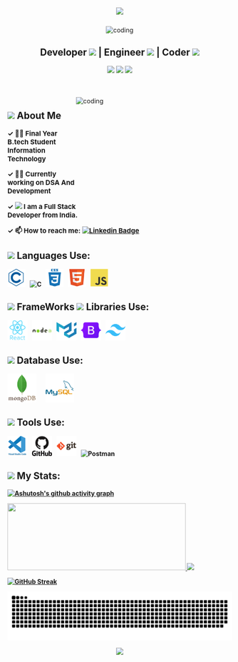 
<h1 align="center">
  <img src="https://capsule-render.vercel.app/api?type=waving&color=gradient&text=Hey,+I'm+Shahnwaz!&height=100&section=header"/>
</h1>
<!-----h1---->

<div  align="center">
<img alt="coding" width="80" src="https://media.giphy.com/media/CwTvSiWflgCGKgz5eb/giphy.gif">
</div>


<span style="color:#39FF14"><h2 align="center" color="#39FF14"> Developer  <img src="https://media.giphy.com/media/UVG0BN8TOMKkPOJS6e/giphy.gif" width="20"> | Engineer <img src="https://media.giphy.com/media/h4x6RMBru1Mx7zLWko/giphy.gif" width="20"> | Coder <img src="https://media.giphy.com/media/WUlplcMpOCEmTGBtBW/giphy.gif" width="20"> </h2></span>


<div id="header" align="center">
  <img src="https://media.giphy.com/media/M9gbBd9nbDrOTu1Mqx/giphy.gif" width="80"/>
  <img src="https://media.giphy.com/media/QssGEmpkyEOhBCb7e1/giphy.gif" width="80" />
  <img src="https://media.giphy.com/media/Ll22OhMLAlVDb8UQWe/giphy.gif" width="80" /> 
</div>
<br>
<br>
<br>



<img align="right" alt="coding" width="350" height="250" src="https://media.giphy.com/media/p2GaqIvO2CghxLofci/giphy.gif">



<!-- About -->
<h2>
 <img src="https://media.giphy.com/media/Pjaar9PMPIJoh2LySv/giphy.gif" width="15" />
About Me 
  
</h2>




<span style="font-size: 15px">
  
<p >

<b>✓<b> 👨‍🎓 Final Year B.tech Student **Information Technology**

<b>✓<b> 👨‍💻 Currently working on **DSA And Development**

<b>✓<b> <img src="https://media.giphy.com/media/WUlplcMpOCEmTGBtBW/giphy.gif" width="30"> I am a Full Stack Developer from India.
 
<b>✓<b>  📫 How to reach me: [![Linkedin Badge](https://img.shields.io/badge/-ShahnwazAnsari-blue?style=flat&logo=Linkedin&logoColor=white)](https://www.linkedin.com/in/shahnwaz-ansari/)
</p>
</span>

 <h2> <img src="https://media.giphy.com/media/QssGEmpkyEOhBCb7e1/giphy.gif" width="20" />
Languages Use:</h2>

<p> 
<img src="https://github.com/devicons/devicon/blob/master/icons/c/c-line.svg" title="C" alt="C" width="40" height="40"/>&nbsp;&nbsp;
<img src="https://upload.wikimedia.org/wikipedia/commons/1/18/ISO_C%2B%2B_Logo.svg" title="C" alt="C" width="40" height="40"/>&nbsp;&nbsp;
<img src="https://github.com/devicons/devicon/blob/master/icons/css3/css3-plain-wordmark.svg"  title="CSS3" alt="CSS" width="40" height="40"/>&nbsp;&nbsp;
<img src="https://github.com/devicons/devicon/blob/master/icons/html5/html5-original.svg" title="HTML5" alt="HTML" width="40" height="40"/>&nbsp;&nbsp;
<img src="https://github.com/devicons/devicon/blob/master/icons/javascript/javascript-original.svg" title="JavaScript" alt="JavaScript" width="40" height="40"/>&nbsp;&nbsp;
</p> 

<h2> <img src="https://media.giphy.com/media/eNAsjO55tPbgaor7ma/giphy.gif" width="20" />
FrameWorks <img src="https://media.giphy.com/media/KFiyMLUgNVRk0nEUoV/giphy.gif" width="30" /> Libraries Use:</h2>

<p>
<img src="https://github.com/devicons/devicon/blob/master/icons/react/react-original-wordmark.svg" title="React" alt="React" width="45"/>&nbsp;&nbsp;
<img src="https://github.com/devicons/devicon/blob/master/icons/nodejs/nodejs-original-wordmark.svg" title="NodeJs" alt="NodeJs" width="45"/>&nbsp;&nbsp;
<img src="https://github.com/devicons/devicon/blob/master/icons/materialui/materialui-original.svg" title="MUI" alt="MUI" width="45"/>&nbsp;&nbsp;
<img src="https://github.com/devicons/devicon/blob/master/icons/bootstrap/bootstrap-original.svg" title="Bootstrap" alt="Bootstrap" width="45"/>&nbsp;&nbsp;
<img src="https://github.com/devicons/devicon/blob/master/icons/tailwindcss/tailwindcss-plain.svg" title="Tailwind CSS" alt="Tailwind CSS" width="45"/>&nbsp;&nbsp;

</p>
  

<h2> <img src="https://media.giphy.com/media/IUNycHoVqvLDowiiam/giphy.gif" width="40" />
Database Use:</h1>

<p>
<img src="https://github.com/devicons/devicon/blob/master/icons/mongodb/mongodb-original-wordmark.svg" title="MongoDB" alt="MongoDB" width="65" />&nbsp;&nbsp;&nbsp;&nbsp;&nbsp;
<img src="https://github.com/devicons/devicon/blob/master/icons/mysql/mysql-original-wordmark.svg" title="MySQL" alt="MYSQL" width="65" />&nbsp;&nbsp;&nbsp;&nbsp;
</p>


 
<h2> <img src="https://media.giphy.com/media/TgyarrvUBCkHdAJfBn/giphy.gif" width="40" />
Tools Use:</h1>

<p>
<img src="https://github.com/devicons/devicon/blob/master/icons/vscode/vscode-original-wordmark.svg" title="Vs Code" alt="VS Code" width="45" />&nbsp;&nbsp;
<img src="https://github.com/devicons/devicon/blob/master/icons/github/github-original-wordmark.svg" title="GitHub" alt="GitHub"width="45" />&nbsp;&nbsp;
<img src="https://github.com/devicons/devicon/blob/master/icons/git/git-original-wordmark.svg" title="Git" alt="Git" width="45" />&nbsp;&nbsp;
<img src="https://upload.wikimedia.org/wikipedia/commons/c/c2/Postman_%28software%29.png" title="PostMan" alt="Postman" width="65" height="35"/>&nbsp;&nbsp;
</p>


<h2> <img src="https://media.giphy.com/media/ewh4ipgPw1bBVj4HI5/giphy.gif" width="30" />
My Stats:</h1>
  
<p >
 
[![Ashutosh's github activity graph](https://activity-graph.herokuapp.com/graph?username=ShahnwazA78&bg_color=fffff&color=009dff&line=0287d9&point=ffffff&area=true&hide_border=true)](https://github.com/ashutosh00710/github-readme-activity-graph)


<a href="https://github.com/ShahnwazA78">
  <img width="400em" height="150em" src="https://github-readme-stats.vercel.app/api?username=ShahnwazA78&show_icons=true&theme=vision-friendly-dark&include_all_commits=true&count_private=true"/>
  <img height="140em" src="https://github-readme-stats.vercel.app/api/top-langs/?username=ShahnwazA78&theme=vision-friendly-dark&hide=c%2B%2B&layout=compact"/>
</a>
  
 
[![GitHub Streak](http://github-readme-streak-stats.herokuapp.com?user=ShahnwazA78&theme=dark&background=000000)](https://git.io/streak-stats)
</p>

  


![](https://github.com/Platane/snk/raw/output/github-contribution-grid-snake.svg)

  
<p align="center">
  <img src="https://capsule-render.vercel.app/api?type=waving&color=gradient&height=100&section=footer"/>
</p> 
  
